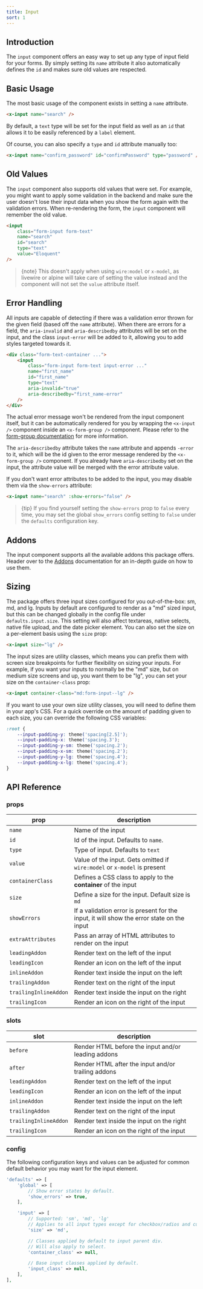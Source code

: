 ```yaml
---
title: Input
sort: 1
---
```


## Introduction

The `input` component offers an easy way to set up any type of input field for your forms.
By simply setting its `name` attribute it also automatically defines the `id` and makes sure
old values are respected.

## Basic Usage

The most basic usage of the component exists in setting a `name` attribute.

```html
<x-input name="search" />
```

By default, a `text` type will be set for the input field as well as an `id` that allows
it to be easily referenced by a `label` element.

Of course, you can also specify a `type` and `id` attribute manually too:

```html
<x-input name="confirm_password" id="confirmPassword" type="password" />
```

## Old Values

The `input` component also supports old values that were set. For example, you
might want to apply some validation in the backend and make sure the user doesn't
lose their input data when you show the form again with the validation errors.
When re-rendering the form, the `input` component will remember the old value.

```html
<input
    class="form-input form-text"
    name="search"
    id="search"
    type="text"
    value="Eloquent"
/>
```

> {note} This doesn't apply when using `wire:model` or `x-model`, as livewire or alpine will take care of setting the value instead
> and the component will not set the `value` attribute itself.

## Error Handling

All inputs are capable of detecting if there was a validation error thrown for the given field (based off the `name` attribute).
When there are errors for a field, the `aria-invalid` and `aria-describedby` attributes will be set on the input, and the class
`input-error` will be added to it, allowing you to add styles targeted towards it.

```html
<div class="form-text-container ...">
    <input
        class="form-input form-text input-error ..."
        name="first_name"
        id="first_name"
        type="text"
        aria-invalid="true"
        aria-describedby="first_name-error"
    />
</div>
```

The actual error message won't be rendered from the input component itself, but it can be automatically rendered for you
by wrapping the `<x-input />` component inside an `<x-form-group />` component. Please refer to the [form-group documentation](/docs/laravel-form-components/{version}/form/form-group#user-content-error-handling) for more information.

The `aria-describedby` attribute takes the `name` attribute and appends `-error` to it, which will be the id given to the error message rendered by the `<x-form-group />` component. If you already have `aria-describedby` set on the input, the attribute
value will be merged with the error attribute value.

If you don't want error attributes to be added to the input, you may disable them via the `show-errors` attribute:

```html
<x-input name="search" :show-errors="false" />
```

> {tip} If you find yourself setting the `show-errors` prop to `false` every time, you may set the global `show_errors` config setting to `false` under the `defaults`
> configuration key.

## Addons

The input component supports all the available addons this package offers. Header over to the [Addons](/docs/laravel-form-components/{version}/advanced-usage/addons) documentation
for an in-depth guide on how to use them.

## Sizing

The package offers three input sizes configured for you out-of-the-box: sm, md, and lg. Inputs by default are configured to render as a "md" sized input, but this can be changed
globally in the config file under `defaults.input.size`. This setting will also affect textareas, native selects, native file upload, and the date picker element. You can also
set the size on a per-element basis using the `size` prop:

```html
<x-input size="lg" />
```

The input sizes are utility classes, which means you can prefix them with screen size breakpoints for further flexibility on sizing your inputs. For example, if you want
your inputs to normally be the "md" size, but on medium size screens and up, you want them to be "lg", you can set your size on the `container-class` prop:

```html
<x-input container-class="md:form-input--lg" />
```

If you want to use your own size utility classes, you will need to define them in your app's CSS. For a quick override on the amount of padding given to each size, you can override the following CSS
variables:

```css
:root {
    --input-padding-y: theme('spacing[2.5]');
    --input-padding-x: theme('spacing.3');
    --input-padding-y-sm: theme('spacing.2');
    --input-padding-x-sm: theme('spacing.2');
    --input-padding-y-lg: theme('spacing.4');
    --input-padding-x-lg: theme('spacing.4');
}
```

## API Reference

### props

| prop  | description                                                                               |
|-------|-------------------------------------------------------------------------------------------|
| `name` | Name of the input                                                                         |
| `id` | Id of the input. Defaults to `name`.                                                        |
| `type` | Type of input. Defaults to `text`                                                         |
| `value` | Value of the input. Gets omitted if `wire:model` or `x-model` is present                  |
| `containerClass` | Defines a CSS class to apply to the **container** of the input                            |
| `size` | Define a size for the input. Default size is `md`                                         |
| `showErrors` | If a validation error is present for the input, it will show the error state on the input |
| `extraAttributes` | Pass an array of HTML attributes to render on the input                                   |
| `leadingAddon` | Render text on the left of the input |
| `leadingIcon` | Render an icon on the left of the input |
| `inlineAddon` | Render text inside the input on the left |
| `trailingAddon` | Render text on the right of the input |
| `trailingInlineAddon` | Render text inside the input on the right |
| `trailingIcon` | Render an icon on the right of the input |

### slots

| slot | description |
| --- | --- |
| `before` | Render HTML before the input and/or leading addons |
| `after` | Render HTML after the input and/or trailing addons |
| `leadingAddon` | Render text on the left of the input |
| `leadingIcon` | Render an icon on the left of the input |
| `inlineAddon` | Render text inside the input on the left |
| `trailingAddon` | Render text on the right of the input |
| `trailingInlineAddon` | Render text inside the input on the right |
| `trailingIcon` | Render an icon on the right of the input |

### config

The following configuration keys and values can be adjusted for common default behavior
you may want for the input element.

```php
'defaults' => [
    'global' => [
        // Show error states by default.
        'show_errors' => true,    
    ],

    'input' => [
        // Supported: 'sm', 'md', 'lg'
        // Applies to all input types except for checkbox/radios and custom select.
        'size' => 'md',

        // Classes applied by default to input parent div.
        // Will also apply to select.
        'container_class' => null,

        // Base input classes applied by default.
        'input_class' => null,
    ],
],
```
